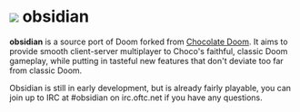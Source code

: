 
![](https://bitbucket.org/tm512/obsidian/raw/tip/data/doom.png)
obsidian
========

__obsidian__ is a source port of Doom forked from [Chocolate Doom](http://chocolate-doom.org/).
It aims to provide smooth client-server multiplayer to Choco's faithful, classic Doom gameplay,
while putting in tasteful new features that don't deviate too far from classic Doom.

Obsidian is still in early development, but is already fairly playable, you can join up to IRC
at #obsidian on irc.oftc.net if you have any questions.
